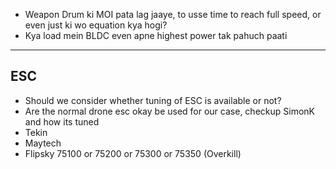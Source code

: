 - Weapon Drum ki MOI pata lag jaaye, to usse time to reach full speed, or even just ki wo equation kya hogi?
- Kya load mein BLDC even apne highest power tak pahuch paati

---

## ESC
- Should we consider whether tuning of ESC is available or not?
- Are the normal drone esc okay be used for our case, checkup SimonK and how its tuned
- Tekin
- Maytech
- Flipsky 75100 or 75200 or 75300 or 75350 (Overkill)



